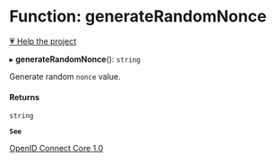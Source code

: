 # Function: generateRandomNonce

[💗 Help the project](https://github.com/sponsors/panva)

▸ **generateRandomNonce**(): `string`

Generate random `nonce` value.

#### Returns

`string`

**`See`**

[OpenID Connect Core 1.0](https://openid.net/specs/openid-connect-core-1_0.html#IDToken)
